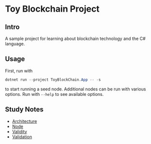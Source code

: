 # Toy Blockchain Project

## Intro

A sample project for learning about blockchain technology
and the C# language.

## Usage

First, run with

```powershell
dotnet run --project ToyBlockChain.App -- -s
```

to start running a seed node. Additional nodes can be
run with various options. Run with `--help` to see available options.

## Study Notes

* [Architecture](./Docs/Architecture.md)
* [Node](./Docs/Node.md)
* [Validity](./Docs/Validity.md)
* [Validation](./Docs/Validation.md)
